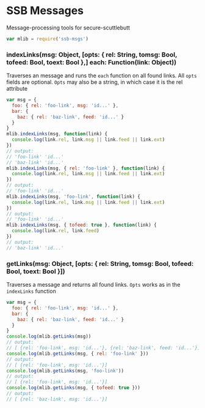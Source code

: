 # SSB Messages

Message-processing tools for secure-scuttlebutt

```js
var mlib = require('ssb-msgs')
```

### indexLinks(msg: Object, [opts: { rel: String, tomsg: Bool, tofeed: Bool, toext: Bool },] each: Function(link: Object))

Traverses an message and runs the `each` function on all found links. All `opts` fields are optional. `Opts` may also be a string, in which case it is the rel attribute

```js
var msg = {
  foo: { rel: 'foo-link', msg: 'id...' },
  bar: {
    baz: { rel: 'baz-link', feed: 'id...' }
  }
}
mlib.indexLinks(msg, function(link) {
  console.log(link.rel, link.msg || link.feed || link.ext)
})
// output:
// 'foo-link' 'id...'
// 'baz-link' 'id...'
mlib.indexLinks(msg, { rel: 'foo-link' }, function(link) {
  console.log(link.rel, link.msg || link.feed || link.ext)
})
// output:
// 'foo-link' 'id...'
mlib.indexLinks(msg, 'foo-link', function(link) {
  console.log(link.rel, link.msg || link.feed || link.ext)
})
// output:
// 'foo-link' 'id...'
mlib.indexLinks(msg, { tofeed: true }, function(link) {
  console.log(link.rel, link.feed)
})
// output:
// 'baz-link' 'id...'
```

### getLinks(msg: Object, [opts: { rel: String, tomsg: Bool, tofeed: Bool, toext: Bool }])

Traverses a message and returns all found links. `Opts` works as in the `indexLinks` function

```js
var msg = {
  foo: { rel: 'foo-link', msg: 'id...' },
  bar: {
    baz: { rel: 'baz-link', feed: 'id...' }
  }
}
console.log(mlib.getLinks(msg))
// output:
// [ {rel: 'foo-link', msg: 'id...'}, {rel: 'baz-link', feed: 'id...'}]
console.log(mlib.getLinks(msg, { rel: 'foo-link' }))
// output:
// [ {rel: 'foo-link', msg: 'id...'}]
console.log(mlib.getLinks(msg, 'foo-link'))
// output:
// [ {rel: 'foo-link', msg: 'id...'}]
console.log(mlib.getLinks(msg, { tofeed: true }))
// output:
// [ {rel: 'baz-link', msg: 'id...'}]
```